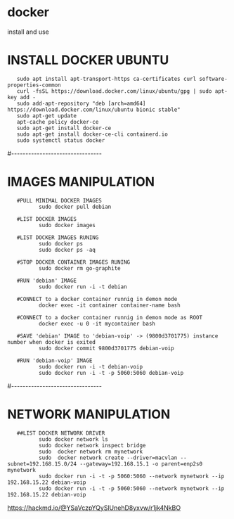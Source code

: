 # docker
install and use

# INSTALL DOCKER UBUNTU
       sudo apt install apt-transport-https ca-certificates curl software-properties-common
       curl -fsSL https://download.docker.com/linux/ubuntu/gpg | sudo apt-key add -
       sudo add-apt-repository "deb [arch=amd64] https://download.docker.com/linux/ubuntu bionic stable"
       sudo apt-get update
       apt-cache policy docker-ce
       sudo apt-get install docker-ce
       sudo apt-get install docker-ce-cli containerd.io
       sudo systemctl status docker
#--------------------------------

# IMAGES MANIPULATION

       #PULL MINIMAL DOCKER IMAGES      
              sudo docker pull debian

       #LIST DOCKER IMAGES      
              sudo docker images
              
       #LIST DOCKER IMAGES RUNING
              sudo docker ps
              sudo docker ps -aq
       
       #STOP DOCKER CONTAINER IMAGES RUNING
              sudo docker rm go-graphite
       
       #RUN 'debian' IMAGE
              sudo docker run -i -t debian
              
       #CONNECT to a docker container runnig in demon mode
              docker exec -it container container-name bash
              
       #CONNECT to a docker container runnig in demon mode as ROOT
              docker exec -u 0 -it mycontainer bash
       
       #SAVE 'debian' IMAGE to 'debian-voip' -> (9800d3701775) instance number when docker is exited
              sudo docker commit 9800d3701775 debian-voip
 
       #RUN 'debian-voip' IMAGE
              sudo docker run -i -t debian-voip
              sudo docker run -i -t -p 5060:5060 debian-voip


       

#--------------------------------

# NETWORK MANIPULATION

       ##LIST DOCKER NETWORK DRIVER
              sudo docker network ls
              sudo docker network inspect bridge
              sudo  docker network rm mynetwork
              sudo  docker network create --driver=macvlan --subnet=192.168.15.0/24 --gateway=192.168.15.1 -o parent=enp2s0 mynetwork
              sudo docker run -i -t -p 5060:5060 --network mynetwork --ip 192.168.15.22 debian-voip
              sudo docker run -i -t -p 5060:5060 --network mynetwork --ip 192.168.15.22 debian-voip

https://hackmd.io/@YSaVczpYQySlUnehD8yxvw/r1jk4NkBO
